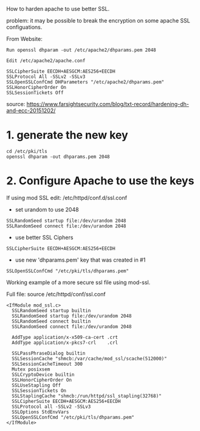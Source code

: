 
How to harden apache to use better SSL. 

problem: it may be possible to break the encryption on some apache SSL configuations.



From Website: 

```
Run openssl dhparam -out /etc/apache2/dhparams.pem 2048

Edit /etc/apache2/apache.conf

SSLCipherSuite EECDH+AESGCM:AES256+EECDH
SSLProtocol All -SSLv2 -SSLv3
SSLOpenSSLConfCmd DHParameters "/etc/apache2/dhparams.pem"
SSLHonorCipherOrder On
SSLSessionTickets Off
```

source: https://www.farsightsecurity.com/blog/txt-record/hardening-dh-and-ecc-20151202/


# 1. generate the new key

```
cd /etc/pki/tls
openssl dhparam -out dhparams.pem 2048
```

# 2. Configure Apache to use the keys 

If using mod SSL edit: /etc/httpd/conf.d/ssl.conf 

-  set urandom to use 2048

```
SSLRandomSeed startup file:/dev/urandom 2048
SSLRandomSeed connect file:/dev/urandom 2048
```

- use better SSL Ciphers

```
SSLCipherSuite EECDH+AESGCM:AES256+EECDH
```


- use new 'dhparams.pem' key that was created in #1

```
SSLOpenSSLConfCmd "/etc/pki/tls/dhparams.pem"
```

Working example of a more secure ssl file using mod-ssl.

Full file: source /etc/httpd/conf/ssl.conf

```
<IfModule mod_ssl.c>
  SSLRandomSeed startup builtin
  SSLRandomSeed startup file:/dev/urandom 2048
  SSLRandomSeed connect builtin
  SSLRandomSeed connect file:/dev/urandom 2048

  AddType application/x-x509-ca-cert .crt
  AddType application/x-pkcs7-crl    .crl

  SSLPassPhraseDialog builtin
  SSLSessionCache "shmcb:/var/cache/mod_ssl/scache(512000)"
  SSLSessionCacheTimeout 300
  Mutex posixsem
  SSLCryptoDevice builtin
  SSLHonorCipherOrder On
  SSLUseStapling Off
  SSLSessionTickets On
  SSLStaplingCache "shmcb:/run/httpd/ssl_stapling(32768)"
  SSLCipherSuite EECDH+AESGCM:AES256+EECDH
  SSLProtocol all -SSLv2 -SSLv3
  SSLOptions StdEnvVars
  SSLOpenSSLConfCmd "/etc/pki/tls/dhparams.pem"
</IfModule>
```